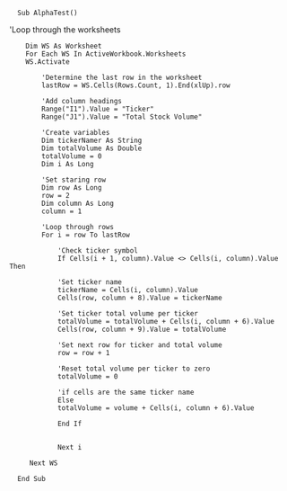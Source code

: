       Sub AlphaTest()

'Loop through the worksheets

        Dim WS As Worksheet
        For Each WS In ActiveWorkbook.Worksheets
        WS.Activate
        
            'Determine the last row in the worksheet
            lastRow = WS.Cells(Rows.Count, 1).End(xlUp).row

            'Add column headings
            Range("I1").Value = "Ticker"
            Range("J1").Value = "Total Stock Volume"
            
            'Create variables
            Dim tickerNamer As String
            Dim totalVolume As Double
            totalVolume = 0
            Dim i As Long
            
            'Set staring row
            Dim row As Long
            row = 2
            Dim column As Long
            column = 1
            
            'Loop through rows
            For i = row To lastRow
                
                'Check ticker symbol
                If Cells(i + 1, column).Value <> Cells(i, column).Value Then
                
                'Set ticker name
                tickerName = Cells(i, column).Value
                Cells(row, column + 8).Value = tickerName
                
                'Set ticker total volume per ticker
                totalVolume = totalVolume + Cells(i, column + 6).Value
                Cells(row, column + 9).Value = totalVolume
                
                'Set next row for ticker and total volume
                row = row + 1
                
                'Reset total volume per ticker to zero
                totalVolume = 0
                
                'if cells are the same ticker name
                Else
                totalVolume = volume + Cells(i, column + 6).Value
                
                End If
                
                
                Next i
        
         Next WS

      End Sub

